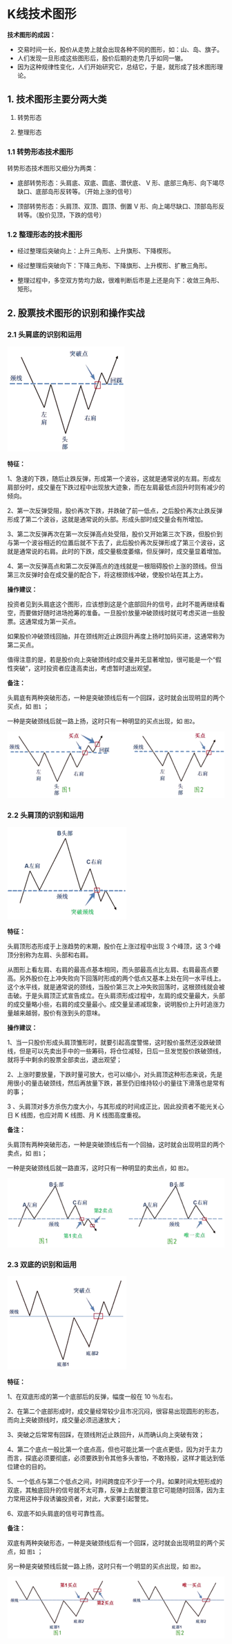 # K线技术图形

**技术图形的成因：**

- 交易时间一长，股价从走势上就会出现各种不同的图形，如：山、岛、旗子。
- 人们发现一旦形成这些图形后，股价后期的走势几乎如同一辙。
- 因为这种规律性变化，人们开始研究它，总结它，于是，就形成了技术图形理论。

## 1. 技术图形主要分两大类

1. 转势形态

1. 整理形态

### 1.1 转势形态技术图形

转势形态技术图形又细分为两类：

- 底部转势形态：头肩底、双底、圆底、潜伏底、 V 形、底部三角形、向下竭尽缺口、底部岛形反转等。（开始上涨的信号）

- 顶部转势形态：头肩顶、双顶、圆顶、倒置 V 形、向上竭尽缺口、顶部岛形反转等。（股价见顶，下跌的信号）

### 1.2 整理形态的技术图形

- 经过整理后突破向上：上升三角形、上升旗形、下降楔形。

- 经过整理后突破向下：下降三角形、下降旗形、上升楔形、扩散三角形。

- 整理过程中，多空双方势均力敌，很难判断后市是上还是向下：收敛三角形、矩形。

## 2. 股票技术图形的识别和操作实战

### 2.1 头肩底的识别和运用

![支撑线](../image/35.png)

**特征：**  

1、急速的下跌，随后止跌反弹，形成第一个波谷，这就是通常说的左肩。形成左肩部分时，成交量在下跌过程中出现放大迹象，而在左肩最低点回升时则有减少的倾向。

2、第一次反弹受阻，股价再次下跌，并跌破了前一低点，之后股价再次止跌反弹形成了第二个波谷，这就是通常说的头部。形成头部时成交量会有所增加。

3、第二次反弹再次在第一次反弹高点处受阻，股价又开始第三次下跌，但股价到与第一个波谷相近的位置后就不下去了，此后股价再次反弹形成了第三个波谷，这就是通常说的右肩。此时的下跌，成交量极度萎缩，但反弹时，成交量显着增加。

4、第一次反弹高点和第二次反弹高点的连线就是一根阻碍股价上涨的颈线。但当第三次反弹时会在成交量的配合下，将这根颈线冲破，使股价站在其上方。

**操作建议：**

投资者见到头肩底这个图形，应该想到这是个底部回升的信号，此时不能再继续看空，而要做好随时进场抢筹的准备。一旦股价放量冲破颈线时就可考虑买进一些股票。这通常成为第一买点。

如果股价冲破颈线回抽，并在颈线附近止跌回升再度上扬时加码买进，这通常称为第二买点。

值得注意的是，若是股价向上突破颈线时成交量并无显著增加，很可能是一个“假性突破”，这时投资者应逢高卖出，考虑暂时退出观望。

**备注：**

头肩底有两种突破形态，一种是突破颈线后有一个回踩，这时就会出现明显的两个买点，如 `图1` ；

一种是突破颈线后就一路上扬，这时只有一种明显的买点出现，如 `图2`。

![头肩底的两种突破形态](../image/36.png)

### 2.2 头肩顶的识别和运用

![头肩顶的识别和运用](../image/37.png)

**特征：**

头肩顶形态形成于上涨趋势的末期，股价在上涨过程中出现 3 个峰顶，这 3 个峰顶分别称为左肩、头部和右肩。

从图形上看左肩、右肩的最高点基本相同，而头部最高点比左肩、右肩最高点要高。另外股价在上冲失败向下回落时形成的两个低点又基本上处在同一水平线上。这个水平线，就是通常说的颈线，当股价第三次上冲失败回落时，这根颈线就会被击破。于是头肩顶正式宣告成立。在头肩须形成过程中，左肩的成交量最大，头部的成交量略小些，右肩的成交量最小。成交量呈递减现象，说明股价上升时追涨力量越来越弱，股价有涨到头的意味。

**操作建议：**

1、当一只股价形成头肩顶雏形时，就要引起高度警惕，这时股价虽然还没跌破颈线，但是可以先卖出手中的一些筹码，将仓位减轻，日后一旦发觉股价跌破颈线，就将手中剩余的股票全部卖出，退出观望；

2、上涨时要放量，下跌时量可放大，也可以缩小，对头肩顶这种形态来说，先是用很小的量击破颈线，然后再放量下跌，甚至仍旧维持较小的量往下滑落也是常有的事；

3 、头肩顶对多方杀伤力度大小，与其形成的时间成正比，因此投资者不能光关心日 K 线图，也应对周 K 线图、月 K 线图高度重视。

**备注：**

头肩顶有两种突破形态，一种是突破颈线后有一个回抽，这时就会出现明显的两个卖点，如 `图1`；

一种是突破颈线后就一路直泻，这时只有一种明显的卖出点，如 `图2`。

![头肩顶的识别和运用](../image/38.png)

### 2.3 双底的识别和运用

![双底](../image/39.png)

**特征：**

1、在双底形成的第一个底部后的反弹，幅度一般在 10 ％左右。

2、在第二个底部形成时，成交量经常较少且市况沉闷，很容易出现圆形的形态，而向上突破颈线时，成交量必须迅速放大；

3、突破之后常常有回踩，在颈线附近止跌回升，从而确认向上突破有效；

4、第二个底点一般比第一个底点高，但也可能比第一个底点更低，因为对于主力而言，探底必须要彻底，必须要跌到令其他多头害怕，不敢持股，这样才能达到低位建仓的目的。

5、一个低点与第二个低点之间，时间跨度应不少于一个月。如果时间太短形成的双底，其触底回升的信号就不太可靠，反弹上去就要注意它可能随时回落，因为主力常用这种手段诱骗投资者，对此，大家要引起警觉。

6、双底不如头肩底的信号可靠性高。

**备注：**

双底有两种突破形态，一种是突破颈线后有一个回踩，这时就会出现明显的两个买点，如 `图1` ；

另一种是突破预线后就一路上扬，这时只有一个明显的买点出现，如 `图2`。

![双底](../image/40.png)





































